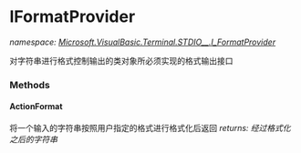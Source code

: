 ﻿
# IFormatProvider
_namespace: [Microsoft.VisualBasic.Terminal.STDIO__.I_FormatProvider](N-Microsoft.VisualBasic.Terminal.STDIO__.I_FormatProvider.md)_

对字符串进行格式控制输出的类对象所必须实现的格式输出接口

### Methods

#### ActionFormat
将一个输入的字符串按照用户指定的格式进行格式化后返回
_returns: 经过格式化之后的字符串_




